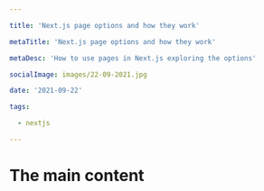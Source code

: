 ```yaml
---

title: 'Next.js page options and how they work'

metaTitle: 'Next.js page options and how they work'

metaDesc: 'How to use pages in Next.js exploring the options'

socialImage: images/22-09-2021.jpg

date: '2021-09-22'

tags:

  - nextjs

---
```


# The main content